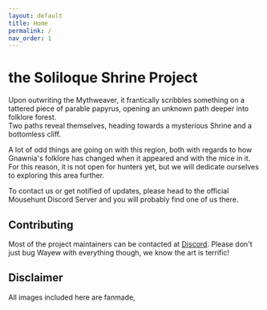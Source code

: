 ```yaml
---
layout: default
title: Home
permalink: /
nav_order: 1
---
```


# the Soliloque Shrine Project

Upon outwriting the Mythweaver, it frantically scribbles something on a tattered piece of parable papyrus, opening an unknown path deeper into folklore forest.  
Two paths reveal themselves, heading towards a mysterious Shrine and a bottomless cliff.  

A lot of odd things are going on with this region, both with regards to how Gnawnia's folklore has changed when it appeared and with the mice in it. For this reason, it is not open for hunters yet, but we will dedicate ourselves to exploring this area further.


To contact us or get notified of updates, please head to the official Mousehunt Discord Server and you will probably find one of us there.

## Contributing

Most of the project maintainers can be contacted at [Discord](https://discord.gg/mousehunt).
Please don't just bug Wayew with everything though, we know the art is terrific!

## Disclaimer

All images included here are fanmade, 
